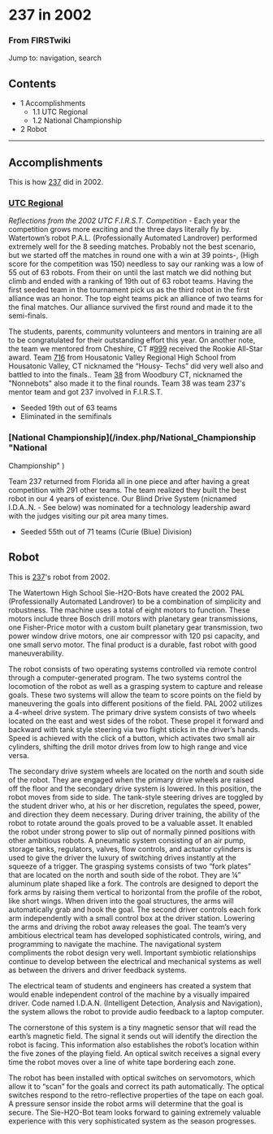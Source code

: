 # 237 in 2002

### From FIRSTwiki

Jump to: navigation, search

## Contents

  * 1 Accomplishments
    * 1.1 UTC Regional
    * 1.2 National Championship
  * 2 Robot  
---  
  

## Accomplishments

This is how [237](/index.php/237 "237" ) did in 2002.


### [UTC Regional](/index.php/UTC_Regional "UTC Regional" )

_Reflections from the 2002 UTC F.I.R.S.T. Competition_ \- Each year the
competition grows more exciting and the three days literally fly by.
Watertown’s robot P.A.L. (Professionally Automated Landrover) performed
extremely well for the 8 seeding matches. Probably not the best scenario, but
we started off the matches in round one with a win at 39 points-, (High score
for the competition was 150) needless to say our ranking was a low of 55 out
of 63 robots. From their on until the last match we did nothing but climb and
ended with a ranking of 19th out of 63 robot teams. Having the first seeded
team in the tournament pick us as the third robot in the first alliance was an
honor. The top eight teams pick an alliance of two teams for the final
matches. Our alliance survived the first round and made it to the semi-finals.

The students, parents, community volunteers and mentors in training are all to
be congratulated for their outstanding effort this year. On another note, the
team we mentored from Cheshire, CT #[999](/index.php/999 "999" ) received the
Rookie All-Star award. Team [716](/index.php/716 "716" ) from Housatonic
Valley Regional High School from Housatonic Valley, CT nicknamed the “Housy-
Techs” did very well also and battled to into the finals.. Team
[38](/index.php/38 "38" ) from Woodbury CT, nicknamed the "Nonnebots" also
made it to the final rounds. Team 38 was team 237's mentor team and got 237
involved in F.I.R.S.T.

  * Seeded 19th out of 63 teams 
  * Eliminated in the semifinals 


### [National Championship](/index.php/National_Championship "National
Championship" )

Team 237 returned from Florida all in one piece and after having a great
competition with 291 other teams. The team realized they built the best robot
in our 4 years of existence. Our Blind Drive System (nicnamed I.D.A..N. - See
below) was nominated for a technology leadership award with the judges
visiting our pit area many times.

  * Seeded 55th out of 71 teams (Curie (Blue) Division) 


## Robot

This is [237](/index.php/237 "237" )'s robot from 2002.

The Watertown High School Sie-H2O-Bots have created the 2002 PAL
(Professionally Automated Landrover) to be a combination of simplicity and
robustness. The machine uses a total of eight motors to function. These motors
include three Bosch drill motors with planetary gear transmissions, one
Fisher-Price motor with a custom built planetary gear transmission, two power
window drive motors, one air compressor with 120 psi capacity, and one small
servo motor. The final product is a durable, fast robot with good
maneuverability.

The robot consists of two operating systems controlled via remote control
through a computer-generated program. The two systems control the locomotion
of the robot as well as a grasping system to capture and release goals. These
two systems will allow the team to score points on the field by maneuvering
the goals into different positions of the field. PAL 2002 utilizes a 4-wheel
drive system. The primary drive system consists of two wheels located on the
east and west sides of the robot. These propel it forward and backward with
tank style steering via two flight sticks in the driver’s hands. Speed is
achieved with the click of a button, which activates two small air cylinders,
shifting the drill motor drives from low to high range and vice versa.

The secondary drive system wheels are located on the north and south side of
the robot. They are engaged when the primary drive wheels are raised off the
floor and the secondary drive system is lowered. In this position, the robot
moves from side to side. The tank-style steering drives are toggled by the
student driver who, at his or her discretion, regulates the speed, power, and
direction they deem necessary. During driver training, the ability of the
robot to rotate around the goals proved to be a valuable asset. It enabled the
robot under strong power to slip out of normally pinned positions with other
ambitious robots. A pneumatic system consisting of an air pump, storage tanks,
regulators, valves, flow controls, and actuator cylinders is used to give the
driver the luxury of switching drives instantly at the squeeze of a trigger.
The grasping systems consists of two “fork plates” that are located on the
north and south side of the robot. They are ¼” aluminum plate shaped like a
fork. The controls are designed to deport the fork arms by raising them
vertical to horizontal from the profile of the robot, like short wings. When
driven into the goal structures, the arms will automatically grab and hook the
goal. The second driver controls each fork arm independently with a small
control box at the driver station. Lowering the arms and driving the robot
away releases the goal. The team’s very ambitious electrical team has
developed sophisticated controls, wiring, and programming to navigate the
machine. The navigational system compliments the robot design very well.
Important symbiotic relationships continue to develop between the electrical
and mechanical systems as well as between the drivers and driver feedback
systems.

The electrical team of students and engineers has created a system that would
enable independent control of the machine by a visually impaired driver. Code
named I.D.A.N. (Intelligent Detection, Analysis and Navigation), the system
allows the robot to provide audio feedback to a laptop computer.

The cornerstone of this system is a tiny magnetic sensor that will read the
earth’s magnetic field. The signal it sends out will identify the direction
the robot is facing. This information also establishes the robot’s location
within the five zones of the playing field. An optical switch receives a
signal every time the robot moves over a line of white tape bordering each
zone.

The robot has been installed with optical switches on servomotors, which allow
it to “scan” for the goals and correct its path automatically. The optical
switches respond to the retro-reflective properties of the tape on each goal.
A pressure sensor inside the robot arms will determine that the goal is
secure. The Sie-H2O-Bot team looks forward to gaining extremely valuable
experience with this very sophisticated system as the season progresses.

